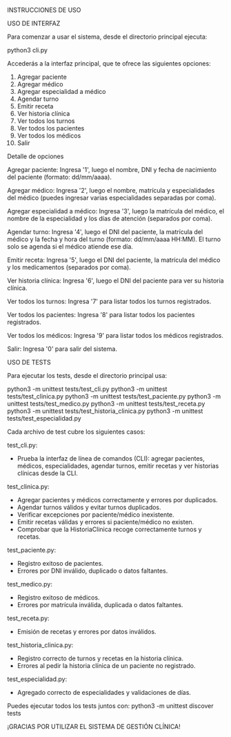 INSTRUCCIONES DE USO

USO DE INTERFAZ

Para comenzar a usar el sistema, desde el directorio principal ejecuta:

python3 cli.py

Accederás a la interfaz principal, que te ofrece las siguientes opciones:

1. Agregar paciente
2. Agregar médico
3. Agregar especialidad a médico
4. Agendar turno
5. Emitir receta
6. Ver historia clínica
7. Ver todos los turnos
8. Ver todos los pacientes
9. Ver todos los médicos
0. Salir

Detalle de opciones

Agregar paciente: Ingresa '1', luego el nombre, DNI y fecha de nacimiento del paciente (formato: dd/mm/aaaa).

Agregar médico: Ingresa '2', luego el nombre, matrícula y especialidades del médico (puedes ingresar varias especialidades separadas por coma).

Agregar especialidad a médico: Ingresa '3', luego la matrícula del médico, el nombre de la especialidad y los días de atención (separados por coma).

Agendar turno: Ingresa '4', luego el DNI del paciente, la matrícula del médico y la fecha y hora del turno (formato: dd/mm/aaaa HH:MM). El turno solo se agenda si el médico atiende ese día.

Emitir receta: Ingresa '5', luego el DNI del paciente, la matrícula del médico y los medicamentos (separados por coma).

Ver historia clínica: Ingresa '6', luego el DNI del paciente para ver su historia clínica.

Ver todos los turnos: Ingresa '7' para listar todos los turnos registrados.

Ver todos los pacientes: Ingresa '8' para listar todos los pacientes registrados.

Ver todos los médicos: Ingresa '9' para listar todos los médicos registrados.

Salir: Ingresa '0' para salir del sistema.

USO DE TESTS

Para ejecutar los tests, desde el directorio principal usa:

python3 -m unittest tests/test_cli.py
python3 -m unittest tests/test_clinica.py
python3 -m unittest tests/test_paciente.py
python3 -m unittest tests/test_medico.py
python3 -m unittest tests/test_receta.py
python3 -m unittest tests/test_historia_clinica.py
python3 -m unittest tests/test_especialidad.py

Cada archivo de test cubre los siguientes casos:

test_cli.py:
- Prueba la interfaz de línea de comandos (CLI): agregar pacientes, médicos, especialidades, agendar turnos, emitir recetas y ver historias clínicas desde la CLI.

test_clinica.py:
- Agregar pacientes y médicos correctamente y errores por duplicados.
- Agendar turnos válidos y evitar turnos duplicados.
- Verificar excepciones por paciente/médico inexistente.
- Emitir recetas válidas y errores si paciente/médico no existen.
- Comprobar que la HistoriaClinica recoge correctamente turnos y recetas.

test_paciente.py:
- Registro exitoso de pacientes.
- Errores por DNI inválido, duplicado o datos faltantes.

test_medico.py:
- Registro exitoso de médicos.
- Errores por matrícula inválida, duplicada o datos faltantes.

test_receta.py:
- Emisión de recetas y errores por datos inválidos.

test_historia_clinica.py:
- Registro correcto de turnos y recetas en la historia clínica.
- Errores al pedir la historia clínica de un paciente no registrado.

test_especialidad.py:
- Agregado correcto de especialidades y validaciones de días.

Puedes ejecutar todos los tests juntos con:
python3 -m unittest discover tests

¡GRACIAS POR UTILIZAR EL SISTEMA DE GESTIÓN CLÍNICA!